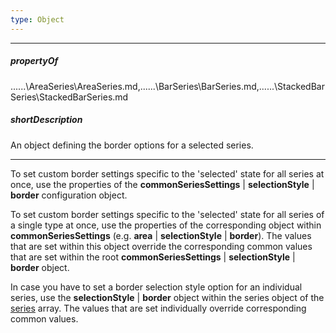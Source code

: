 ```yaml
---
type: Object
---
```

---
##### propertyOf
..\..\..\AreaSeries\AreaSeries.md,..\..\..\BarSeries\BarSeries.md,..\..\..\StackedBarSeries\StackedBarSeries.md

##### shortDescription
An object defining the border options for a selected series.

---
To set custom border settings specific to the 'selected' state for all series at once, use the properties of the **commonSeriesSettings** | **selectionStyle** | **border** configuration object.</br>

To set custom border settings specific to the 'selected' state for all series of a single type at once, use the properties of the corresponding object within **commonSeriesSettings** (e.g. **area** | **selectionStyle** | **border**). The values that are set within this object override the corresponding common values that are set within the root **commonSeriesSettings** | **selectionStyle** | **border** object.

In case you have to set a border selection style option for an individual series, use the **selectionStyle** | **border** object within the series object of the [series](/api-reference/20%20Data%20Visualization%20Widgets/dxPolarChart/1%20Configuration/series '/Documentation/ApiReference/Data_Visualization_Widgets/dxPolarChart/Configuration/series/') array. The values that are set individually override corresponding common values.